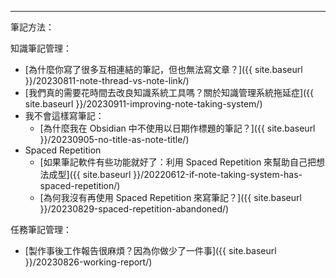 ---

筆記方法：

知識筆記管理：

- [為什麼你寫了很多互相連結的筆記，但也無法寫文章？]({{ site.baseurl }}/20230811-note-thread-vs-note-link/)
- [我們真的需要花時間去改良知識系統工具嗎？關於知識管理系統拖延症]({{ site.baseurl }}/20230911-improving-note-taking-system/)
- 我不會這樣寫筆記：
    - [為什麼我在 Obsidian 中不使用以日期作標題的筆記？]({{ site.baseurl }}/20230905-no-title-as-note-title/)
- Spaced Repetition
    - [如果筆記軟件有些功能就好了：利用 Spaced Repetition 來幫助自己把想法成型]({{ site.baseurl }}/20220612-if-note-taking-system-has-spaced-repetition/)
    - [為何我沒有再使用 Spaced Repetition 來寫筆記？]({{ site.baseurl }}/20230829-spaced-repetition-abandoned/)

任務筆記管理：

- [製作事後工作報告很麻煩？因為你做少了一件事]({{ site.baseurl }}/20230826-working-report/)
